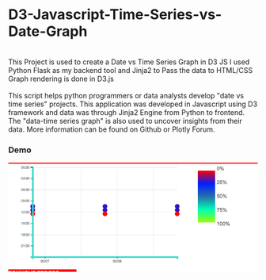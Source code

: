 # D3-Javascript-Time-Series-vs-Date-Graph
<br> This Project is used to create a Date vs Time Series Graph in D3 JS
I used Python Flask as my backend tool and Jinja2 to Pass the data to HTML/CSS
Graph rendering is done in D3.js <br>
<br>This script helps python programmers or data analysts develop "date vs time series" projects. This application was developed in Javascript using D3 framework and data was through Jinja2 Engine from Python to frontend. The "data-time series graph" is also used to uncover insights from their data. More information can be found on Github or Plotly Forum.</br>

### Demo
![alt text](https://github.com/HanyuXi/D3-Javascript-Time-Series-vs-Date-Graph/blob/master/Graph.png?raw=true)

